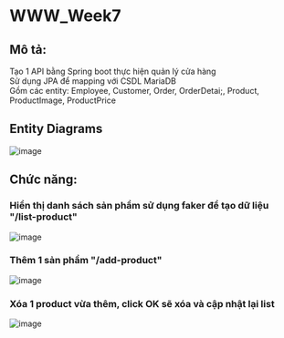 # WWW_Week7
## Mô tả:  
Tạo 1 API bằng Spring boot thực hiện quản lý cửa hàng  
Sử dụng JPA để mapping với CSDL MariaDB  
Gồm các entity: Employee, Customer, Order, OrderDetai;, Product, ProductImage, ProductPrice  
## Entity Diagrams  
![image](https://github.com/HuuPhuoc2632/WWW_Week7/assets/125341224/5cc03c21-e692-42f3-9f85-260bdb2defd1)  
## Chức năng:  
### Hiển thị danh sách sản phẩm sử dụng faker để tạo dữ liệu "/list-product"  
![image](https://github.com/HuuPhuoc2632/WWW_Week7/assets/125341224/f0e89545-2ef8-47ed-82c0-b7633bf4944c)  
### Thêm 1 sản phẩm "/add-product"  
![image](https://github.com/HuuPhuoc2632/WWW_Week7/assets/125341224/3d635634-9939-4eaa-8713-30e7db68f7fb)  
### Xóa 1 product vừa thêm, click OK sẽ xóa và cập nhật lại list
![image](https://github.com/HuuPhuoc2632/WWW_Week7/assets/125341224/0b34dd0e-ff1d-40df-b103-5abff0fdfde5)


